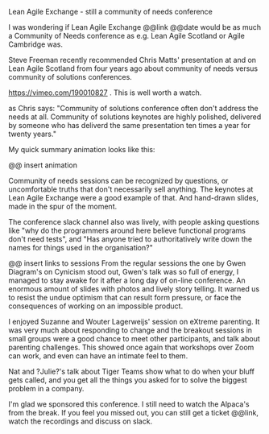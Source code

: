 Lean Agile Exchange - still a community of needs conference

I was wondering if Lean Agile Exchange @@link @@date would be as much a Community of Needs
conference as e.g. Lean Agile Scotland or Agile Cambridge was.

Steve Freeman recently recommended Chris Matts' presentation at and on Lean
Agile Scotland from four years ago about community of needs versus community of
solutions conferences.

 https://vimeo.com/190010827 . This is well worth a watch.

as Chris says: "Community of solutions conference often don't address the needs at all. Community of
solutions keynotes are highly polished, delivered by someone who has deliverd
the same presentation ten times a year for twenty years."

My quick summary animation looks like this:

@@ insert animation

Community of needs sessions can be recognized by questions, or uncomfortable
truths that don't necessarily sell anything. The keynotes at Lean Agile Exchange
were a good example of that. And hand-drawn slides, made in the spur of the moment.

The conference slack channel also was lively, with people asking questions like
"why do the programmers around here believe functional programs don't need
tests", and "Has anyone tried to authoritatively write down the names for things
used in the organisation?"

@@ insert links to sessions
From the regular sessions the one by Gwen Diagram's on Cynicism stood out, Gwen's
talk was so full of energy, I managed to stay awake for it after a long day
of on-line conference. An enormous amount of slides with photos and lively story
telling. It warned us to resist the undue optimism that can result form pressure, or face
the consequences of working on an impossible product.

I enjoyed Suzanne and Wouter Lagerweijs' session on eXtreme parenting. It was very much about
responding to change and the breakout sessions in small groups were a good
chance to meet other participants, and talk about parenting challenges. This showed once
again that workshops over Zoom can work, and even can have an intimate feel to them.

Nat and ?Julie?'s talk about Tiger Teams show what to do when your bluff gets
called, and you get all the things you asked for to solve the biggest problem in
a company.

I'm glad we sponsored this conference. I still need to watch the Alpaca's from
the break. If you feel you missed out, you can still get a ticket @@link, watch the
recordings and discuss on slack.